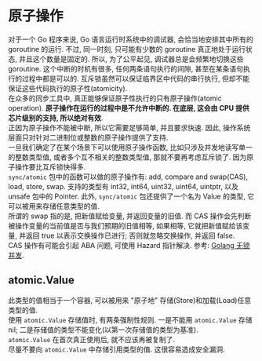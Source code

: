 # 原子操作    
对于一个 Go 程序来说, Go 语言运行时系统中的调试器, 会恰当地安排其中所有的 goroutine 的运行. 不过, 同一时刻, 只可能有少数的 goroutine 真正地处于运行状态, 并且这个数量是固定的. 所以, 为了公平起见, 调试器总是会频繁地切换这些 goroutine. 这个中断的时机有很多, 任何两条语句执行的间隙, 甚至在某条语句执行的过程中都是可以的. 互斥锁虽然可以保证临界区中代码的串行执行, 但却不能保证这些代码执行的原子性(atomicity).    
在众多的同步工具中, 真正能够保证原子性执行的只有原子操作(atomic operation). **原子操作在运行的过程中是不允许中断的. 在底层, 这会由 CPU 提供芯片级别的支持, 所以绝对有效**.    
正因为原子操作不能被中断, 所以它需要足够简单, 并且要求快速. 因此, 操作系统层面只对针对二进制位或整数的原子操作提供了支持.    
一旦我们确定了在某个场景下可以使用原子操作函数, 比如只涉及并发地读写单一的整数类型值, 或者多个互不相关的整数类型值, 那就不要再考虑互斥锁了. 因为原子操作要比互斥锁快得多.    
`sync/atomic` 包中的函数可以做的原子操作有: add, compare and swap(CAS), load, store, swap. 支持的类型有 int32, int64, uint32, uint64, uintptr, 以及 unsafe 包中的 Pointer. 此外, `sync/atomic` 包还提供了一个名为 Value 的类型, 它可以被用来存储任意类型的值.    
所谓的 swap 指的是, 把新值赋给变量, 并返回变量的旧值. 而 CAS 操作会先判断被操作变量的当前值是否与我们预期的旧值相等, 如果相等, 它就把新值赋给该变量, 并返回 true 以表示交换操作已进行; 否则就忽略交换操作, 并返回 false.    
CAS 操作有可能会引起 ABA 问题, 可使用 Hazard 指针解决. 参考: [Golang 无锁并发](https://github.com/dongjun111111/blog/issues/53).      

## atomic.Value
此类型的值相当于一个容器, 可以被用来 "原子地" 存储(Store)和加载(Load)任意类型的值.   
使用 `atomic.Value` 存储值时, 有两条强制性规则. 一是不能用 `atomic.Value` 存储 nil; 二是存储值的类型不能变化(以第一次存储值的类型为基准).    
`atomic.Value` 在首次真正使用后, 就不应该再被复制了.    
尽量不要向 `atomic.Value` 中存储引用类型的值. 这很容易造成安全漏洞.    
    
